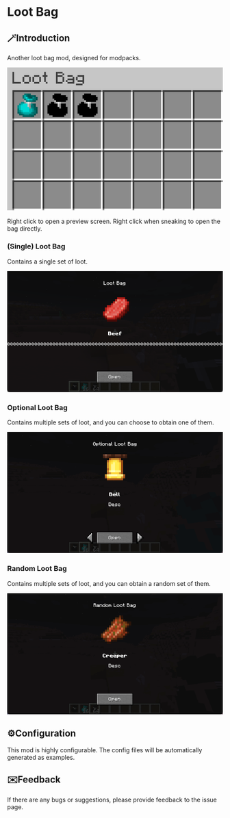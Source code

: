 # Loot Bag

## 🪄Introduction

Another loot bag mod, designed for modpacks.

![image](assets/loot-bag/loot-bag.png)

Right click to open a preview screen.
Right click when sneaking to open the bag directly.

### (Single) Loot Bag

Contains a single set of loot.

![image](assets/loot-bag/single.png)

### Optional Loot Bag

Contains multiple sets of loot, and you can choose to obtain one of them.

![image](assets/loot-bag/optional.gif)

### Random Loot Bag

Contains multiple sets of loot, and you can obtain a random set of them.

![image](assets/loot-bag/random.gif)

## ⚙️Configuration

This mod is highly configurable. The config files will be automatically generated as examples.

## ✉️Feedback

If there are any bugs or suggestions, please provide feedback to the issue page.